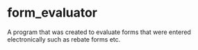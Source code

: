 # form_evaluator
A program that was created to evaluate forms that were entered electronically such as rebate forms etc.
